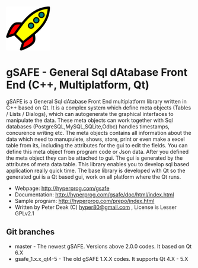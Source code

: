 ![gSAFE Logo](https://raw.githubusercontent.com/hyper-prog/gsafe/master/GSAFEPIXMAPS/gsafe.png)

gSAFE - General Sql dAtabase Front End (C++, Multiplatform, Qt)
==============================================================

gSAFE is a General Sql dAtabase Front End multiplatform library written in C++ based on Qt. 
It is a complex system which define meta objects (Tables / Lists / Dialogs), 
which can autogenerate the graphical interfaces to manipulate the data. 
These meta objects can work together with Sql databases (PostgreSQL,MySQL,SQLite,Odbc) handles timestamps,
concurence writing etc. 
The meta objects contains all information about the data which need to manupulete, shows, store,
print or even make a excel table from its, including the attributes for the gui to edit the fields.
You can define this meta object from program code or Json data.
After you defined the meta object they can be attached to gui.
The gui is generated by the attributes of meta data table.
This library enables you to develop sql based application really quick time.
The base library is developed with Qt so the generated gui is a Qt based gui,
work on all platform where the Qt runs. 

- Webpage:            http://hyperprog.com/gsafe
- Documentation:      http://hyperprog.com/gsafe/doc/html/index.html
- Sample program:     http://hyperprog.com/prepo/index.html
- Written by Peter Deak (C) hyper80@gmail.com , License is Lesser GPLv2.1


Git branches
-------------
- master - The newest gSAFE. Versions above 2.0.0 codes. It based on Qt 6.X
- gsafe_1.x.x_qt4-5 - The old gSAFE 1.X.X codes. It supports Qt 4.X - 5.X

